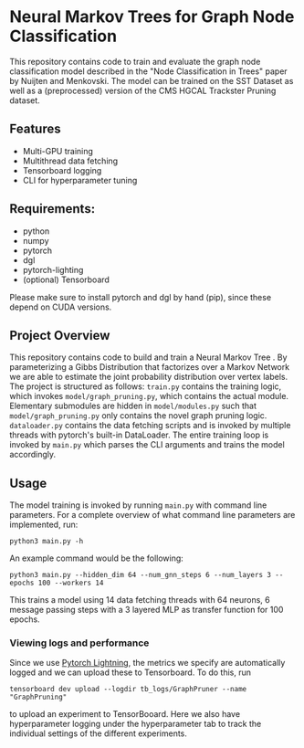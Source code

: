 # Neural Markov Trees for Graph Node Classification 
This repository contains code to train and evaluate the graph node classification model described in the "Node Classification in Trees" paper by Nuijten and Menkovski.
The model can be trained on the SST Dataset as well as a (preprocessed) version of the CMS HGCAL Trackster Pruning dataset. 

## Features
- Multi-GPU training
- Multithread data fetching
- Tensorboard logging
- CLI for hyperparameter tuning

## Requirements:
- python
- numpy
- pytorch
- dgl
- pytorch-lighting
- (optional) Tensorboard

Please make sure to install pytorch and dgl by hand (pip), since these depend on CUDA versions.

## Project Overview
This repository contains code to build and train a Neural Markov Tree .
By parameterizing a Gibbs Distribution that factorizes over a Markov Network we are able to estimate the joint probability distribution over vertex labels. The project is structured as follows: `train.py` contains 
the training logic, which invokes `model/graph_pruning.py`, which contains the actual module. Elementary submodules
are hidden in `model/modules.py` such that `model/graph_pruning.py` only contains the novel graph pruning
logic. `dataloader.py` contains the data fetching scripts and is invoked by multiple threads with pytorch's built-in DataLoader.
The entire training loop is invoked by `main.py` which parses the CLI arguments and trains the model accordingly.
## Usage
The model training is invoked by running `main.py` with command line parameters. For a complete overview of what command line parameters are implemented, run:
```shell
python3 main.py -h
```
An example command would be the following:
```shell
python3 main.py --hidden_dim 64 --num_gnn_steps 6 --num_layers 3 --epochs 100 --workers 14
```
This trains a model using 14 data fetching threads with 64 neurons, 6 message passing steps with a 3 layered MLP as transfer function for 100 epochs.
### Viewing logs and performance
Since we use [Pytorch Lightning](https://www.pytorchlightning.ai/), the metrics we specify are automatically logged and we can upload these to Tensorboard. To do this, run 
```shell
tensorboard dev upload --logdir tb_logs/GraphPruner --name "GraphPruning"
```
to upload an experiment to TensorBooard. Here we also have hyperparameter logging under the hyperparameter tab to track the individual settings of the different experiments.
